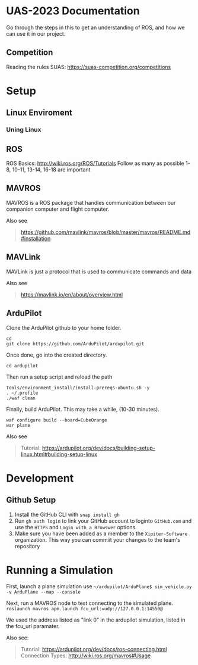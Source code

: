 # UAS-2023 Documentation
Go through the steps in this to get an understanding of ROS, and how we can use it in our project.

## Competition
Reading the rules
SUAS: https://suas-competition.org/competitions

# Setup
## Linux Enviroment
### Uning Linux

## ROS
ROS Basics: http://wiki.ros.org/ROS/Tutorials
Follow as many as possible
1-8, 10-11, 13-14, 16-18 are important

## MAVROS
MAVROS is a ROS package that handles communication between our companion computer and flight computer.

Also see
> https://github.com/mavlink/mavros/blob/master/mavros/README.md#installation

## MAVLink
MAVLink is just a protocol that is used to communicate commands and data

Also see
> https://mavlink.io/en/about/overview.html

## ArduPilot
Clone the ArduPilot github to your home folder.
```
cd
git clone https://github.com/ArduPilot/ardupilot.git
```

Once done, go into the created directory.
```
cd ardupilot
```

Then run a setup script and reload the path
 ```
Tools/environment_install/install-prereqs-ubuntu.sh -y
. ~/.profile
./waf clean
```

Finally, build ArduPilot. This may take a while, (10-30 minutes).
```
waf configure build --board=CubeOrange
war plane
```

Also see
> Tutorial: https://ardupilot.org/dev/docs/building-setup-linux.html#building-setup-linux

# Development

## Github Setup
1. Install the GitHub CLI with `snap install gh`
2. Run `gh auth login` to link your GitHub account to loginto `GitHub.com` and use the `HTTPS` and `Login with a Browswer` options.
4. Make sure you have been added as a member to the `Xipiter-Software` organization. This way you can commiit your changes to the team's repository

# Running a Simulation
First, launch a plane simulation use `~/ardupilot/ArduPlane$ sim_vehicle.py -v ArduPlane --map --console`

Next, run a MAVROS node to test connecting to the simulated plane.
`roslaunch mavros apm.launch fcu_url:=udp://127.0.0.1:14550@`

We used the address listed as "link 0" in the ardupilot simulation, listed in the fcu_url paramater.

Also see:
> Tutorial: https://ardupilot.org/dev/docs/ros-connecting.html
> Connection Types: http://wiki.ros.org/mavros#Usage
